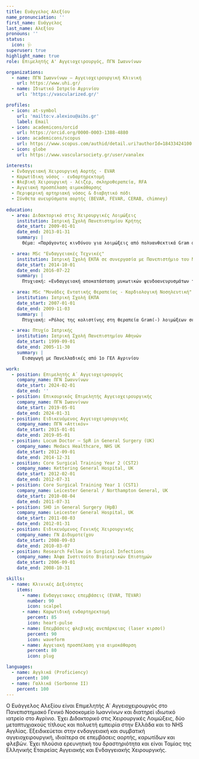 ```yaml
---
title: Ευάγγελος Αλεξίου
name_pronunciation: ''
first_name: Ευάγγελος
last_name: Αλεξίου
pronouns: ''
status:
  icon: 🩺
superuser: true
highlight_name: true
role: Επιμελητής Α' Αγγειοχειρουργός, ΠΓΝ Ιωαννίνων

organizations:
  - name: ΠΓΝ Ιωαννίνων – Αγγειοχειρουργική Κλινική
    url: https://www.uhi.gr/
  - name: Ιδιωτικό Ιατρείο Αγρινίου
    url: 'https://vascularized.gr/'

profiles:
  - icon: at-symbol
    url: 'mailto:v.alexiou@aibs.gr'
    label: Email
  - icon: academicons/orcid
    url: https://orcid.org/0000-0003-1388-4880
  - icon: academicons/scopus
    url: https://www.scopus.com/authid/detail.uri?authorId=18433424100
  - icon: globe
    url: https://www.vascularsociety.gr/user/vanalex

interests:
  - Ενδαγγειακή Χειρουργική Αορτής - EVAR
  - Καρωτίδικη νόσος - ενδαρτηρεκτομή
  - Φλεβική Χειρουργική - λέιζερ, σκληροθεραπεία, RFA
  - Αγγειακή προσπέλαση αιμοκάθαρσης
  - Περιφερική αρτηριακή νόσος & διαβητικό πόδι
  - Σύνθετα ανευρύσματα αορτής (BEVAR, FEVAR, CERAB, chimney)
    
education:
  - area: Διδακτορικό στις Χειρουργικές Λοιμώξεις
    institution: Ιατρική Σχολή Πανεπιστημίου Κρήτης
    date_start: 2009-01-01
    date_end: 2013-01-31
    summary: |
      Θέμα: «Παράγοντες κινδύνου για λοιμώξεις από πολυανθεκτικά Gram αρνητικά βακτήρια σε χειρουργημένους ασθενείς που νοσηλεύονται στη μονάδα εντατικής θεραπείας».

  - area: MSc "Ενδαγγειακές Τεχνικές"
    institution: Ιατρική Σχολή ΕΚΠΑ σε συνεργασία με Πανεπιστήμιο του Milano - Bicocca
    date_start: 2014-10-01
    date_end: 2016-07-22
    summary: |
      Πτυχιακή: «Ενδαγγειακή αποκατάσταση μυκωτικών ψευδοανευρυσμάτων του λαγονομηριαίου άξονα». Επιβλέπων: Γ. Γερουλάκος

  - area: MSc "Μονάδες Εντατικής Θεραπείας - Καρδιολογική Νοσηλευτική"
    institution: Ιατρική Σχολή ΕΚΠΑ
    date_start: 2007-01-01
    date_end: 2009-11-03
    summary: |
      Πτυχιακή: «Ρόλος της κολιστίνης στη θεραπεία Gram(-) λοιμώξεων σε ασθενείς νοσηλευόμενους στη ΜΕΘ». Επιβλέπων: Κ. Τσιούφης

  - area: Πτυχίο Ιατρικής
    institution: Ιατρική Σχολή Πανεπιστημίου Αθηνών
    date_start: 1999-09-01
    date_end: 2005-11-30
    summary: |
      Εισαγωγή με Πανελλαδικές από 1ο ΓΕΛ Αγρινίου

work:
  - position: Επιμελητής Α΄ Αγγειοχειρουργός
    company_name: ΠΓΝ Ιωαννίνων
    date_start: 2024-02-01
    date_end: ''
  - position: Επικουρικός Επιμελητής Αγγειοχειρουργικής
    company_name: ΠΓΝ Ιωαννίνων
    date_start: 2019-05-01
    date_end: 2024-01-31
  - position: Ειδικευόμενος Αγγειοχειρουργικής
    company_name: ΠΓΝ «Αττικόν»
    date_start: 2015-01-01
    date_end: 2019-05-01
  - position: Locum Doctor – SpR in General Surgery (UK)
    company_name: Medacs Healthcare, NHS UK
    date_start: 2012-09-01
    date_end: 2014-12-31
  - position: Core Surgical Training Year 2 (CST2)
    company_name: Kettering General Hospital, UK
    date_start: 2012-02-01
    date_end: 2012-07-31
  - position: Core Surgical Training Year 1 (CST1)
    company_name: Leicester General / Northampton General, UK
    date_start: 2010-08-04
    date_end: 2011-07-31
  - position: SHO in General Surgery (HpB)
    company_name: Leicester General Hospital, UK
    date_start: 2011-08-03
    date_end: 2012-01-31
  - position: Ειδικευόμενος Γενικής Χειρουργικής
    company_name: ΓΝ Διδυμοτείχου
    date_start: 2008-09-03
    date_end: 2010-03-07
  - position: Research Fellow in Surgical Infections
    company_name: Άλφα Ινστιτούτο Βιοϊατρικών Επιστημών
    date_start: 2006-09-01
    date_end: 2008-10-31

skills:
  - name: Κλινικές Δεξιότητες
    items:
      - name: Ενδαγγειακες επεμβάσεις (EVAR, TEVAR)
        number: 90
        icon: scalpel
      - name: Καρωτιδική ενδαρτηρεκτομή
        percent: 85
        icon: heart-pulse
      - name: Επεμβάσεις φλεβικής ανεπάρκειας (laser κιρσοί)
        percent: 90
        icon: waveform
      - name: Αγγειακή προσπέλαση για αιμοκάθαρση
        percent: 80
        icon: plug

languages:
  - name: Αγγλικά (Proficiency)
    percent: 100
  - name: Γαλλικά (Sorbonne II)
    percent: 100
---
```

Ο Ευάγγελος Αλεξίου είναι Επιμελητής Α΄ Αγγειοχειρουργός στο Πανεπιστημιακό Γενικό Νοσοκομείο Ιωαννίνων και διατηρεί ιδιωτικό ιατρείο στο Αγρίνιο. Έχει Διδακτορικό στις Χειρουργικές Λοιμώξεις, δύο μεταπτυχιακούς τίτλους και πολυετή εμπειρία στην Ελλάδα και το NHS Αγγλίας. Εξειδικεύεται στην ενδαγγειακή και συμβατική αγγειοχειρουργική, ιδιαίτερα σε επεμβάσεις αορτής, καρωτίδων και φλεβών. Έχει πλούσια ερευνητική του δραστηριότητα και είναι Ταμίας της Ελληνικής Εταιρείας Αγγειακής και Ενδαγγειακής Χειρουργικής.
